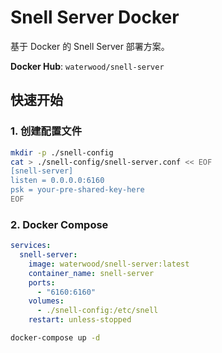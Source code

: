 # Snell Server Docker

基于 Docker 的 Snell Server 部署方案。

**Docker Hub**: `waterwood/snell-server`

## 快速开始

### 1. 创建配置文件

```bash
mkdir -p ./snell-config
cat > ./snell-config/snell-server.conf << EOF
[snell-server]
listen = 0.0.0.0:6160
psk = your-pre-shared-key-here
EOF
```

### 2. Docker Compose

```yaml
services:
  snell-server:
    image: waterwood/snell-server:latest
    container_name: snell-server
    ports:
      - "6160:6160"
    volumes:
      - ./snell-config:/etc/snell
    restart: unless-stopped
```

```bash
docker-compose up -d
```